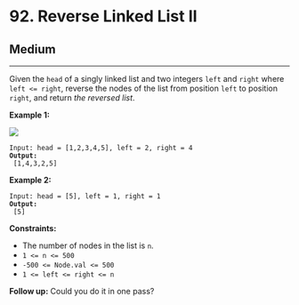 # 92. Reverse Linked List II

## Medium

***

Given the `head` of a singly linked list and two integers `left` and `right` where `left <= right`, reverse the nodes of the list from position `left` to position `right`, and return _the reversed list_.

&#x20;

**Example 1:**

![](https://assets.leetcode.com/uploads/2021/02/19/rev2ex2.jpg)

<pre><code>Input: head = [1,2,3,4,5], left = 2, right = 4
<strong>Output:
</strong> [1,4,3,2,5]</code></pre>

**Example 2:**

<pre><code>Input: head = [5], left = 1, right = 1
<strong>Output:
</strong> [5]</code></pre>

&#x20;

**Constraints:**

* The number of nodes in the list is `n`.
* `1 <= n <= 500`
* `-500 <= Node.val <= 500`
* `1 <= left <= right <= n`

&#x20;

**Follow up:** Could you do it in one pass?
